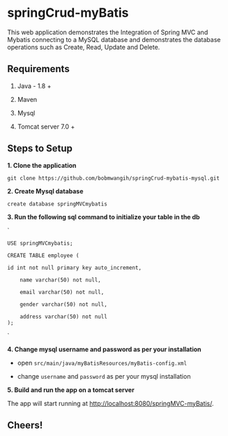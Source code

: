 # springCrud-myBatis
This web application demonstrates the Integration of Spring MVC and Mybatis connecting to a MySQL database and demonstrates the database operations such as Create, Read, Update and Delete.
## Requirements

1. Java - 1.8 +

2. Maven 

3. Mysql 

4. Tomcat server 7.0 +

## Steps to Setup

**1. Clone the application**

`git clone https://github.com/bobmwangih/springCrud-mybatis-mysql.git`

**2. Create Mysql database**

`create database springMVCmybatis`

**3. Run the following sql command to initialize your table in the db**

` 	

	USE springMVCmybatis;

	CREATE TABLE employee (
	
	id int not null primary key auto_increment,
 	
    	name varchar(50) not null,
 
    	email varchar(50) not null,
 
    	gender varchar(50) not null,
  
    	address varchar(50) not null
	); 

`

**4. Change mysql username and password as per your installation**

+ open `src/main/java/myBatisResources/myBatis-config.xml`

+ change `username` and `password` as per your mysql installation

**5. Build and run the app on a tomcat server**

The app will start running at <http://localhost:8080/springMVC-myBatis/>.

## Cheers!

